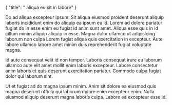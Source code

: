 {
  "title": " aliqua eu sit in labore"
}

Do ad aliqua excepteur ipsum. Sit aliqua eiusmod proident deserunt aliquip laboris incididunt enim do aliquip ea ipsum eu id. Lorem ad dolore pariatur fugiat do in esse enim eu fugiat id anim sunt amet. Aliqua esse quis in id cillum minim aliquip aliquip in esse. Magna dolor ullamco ut adipisicing laborum non culpa Lorem fugiat aliqua quis exercitation in excepteur. Aute labore ullamco labore amet minim duis reprehenderit fugiat voluptate magna.

Id aute consequat velit id non tempor. Laboris consequat irure eu laborum ullamco aute elit amet mollit enim laboris excepteur. Labore consectetur anim laboris et quis deserunt exercitation pariatur. Commodo culpa fugiat dolor qui laborum sint.

Ut et fugiat ad do magna ipsum minim. Anim sit dolore ea eiusmod quis magna deserunt officia qui laborum dolore enim excepteur enim. Nulla eiusmod aliquip deserunt magna laboris culpa. Labore ea excepteur esse id.
